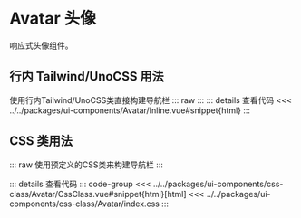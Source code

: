 # Avatar 头像

响应式头像组件。

<script setup>
  import CssAvatar from 'ui-components/css-class/Avatar/CssClass.vue'
  import InlineAvatar from 'ui-components/Avatar/Inline.vue'
</script>

## 行内 Tailwind/UnoCSS 用法
使用行内Tailwind/UnoCSS类直接构建导航栏
::: raw
<InlineAvatar />
:::
::: details 查看代码
<<< ../../packages/ui-components/Avatar/Inline.vue#snippet{html}
:::

## CSS 类用法
::: raw
使用预定义的CSS类来构建导航栏
<CssAvatar />
:::

::: details 查看代码
::: code-group
<<< ../../packages/ui-components/css-class/Avatar/CssClass.vue#snippet{html}[html]
<<< ../../packages/ui-components/css-class/Avatar/index.css
:::
